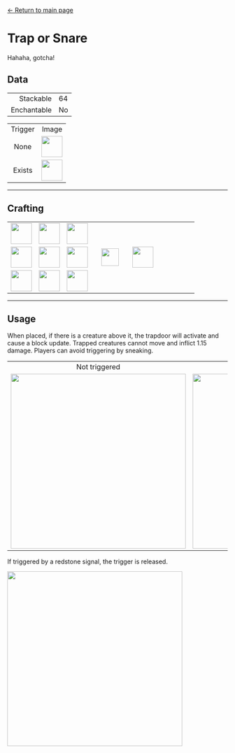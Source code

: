 [← Return to main page](../)
# Trap or Snare
Hahaha, gotcha!

## Data
<table>
    <tr><td align="end">Stackable</td><td>64</td></tr>
    <tr><td align="end">Enchantable</td><td>No</td></tr>
</table>
<table>
    <tr><td align="center">Trigger</td><td align="center">Image</td></tr>
    <tr><td align="center">None</td><td><img src="https://i.imgur.com/3P6VTYv.png" height="48"/></td></tr>
    <tr><td align="center">Exists</td><td><img src="https://i.imgur.com/hXcd2KD.png" height="48"/></td></tr>
</table>

---

## Crafting
<table>
    <tr><td><img src="https://i.imgur.com/uxZobHj.png" width="48"/></td><td><img src="https://i.imgur.com/GY2tLt9.png" width="48"/></td><td><img src="https://i.imgur.com/uxZobHj.png" width="48"/></td><td colspan="3"></td></tr>
    <tr><td><img src="https://i.imgur.com/8CTkfhE.png" width="48"/></td><td><img src="https://i.imgur.com/LwYmaqL.png" width="48"/></td><td><img src="https://i.imgur.com/8CTkfhE.png" width="48"/></td><td width="70" align="center"><img src="https://i.imgur.com/VE0KqIE.png" width="40"/></td><td><img src="https://i.imgur.com/3P6VTYv.png" width="48"/></td><td width="70"></td></tr>
    <tr><td><img src="https://i.imgur.com/8CTkfhE.png" width="48"/></td><td><img src="https://i.imgur.com/8CTkfhE.png" width="48"/></td><td><img src="https://i.imgur.com/8CTkfhE.png" width="48"/></td><td colspan="3"></td></tr>
</table>

---

## Usage
When placed, if there is a creature above it, the trapdoor will activate and cause a block update. Trapped creatures cannot move and inflict 1.15 damage. Players can avoid triggering by sneaking.

<table>
    <tr><td align="center">Not triggered</td><td align="center">Triggered</td></tr>
    <tr><td><img src="https://i.imgur.com/wqueV6q.png" width="400"/></td><td><img src="https://i.imgur.com/hj7Qoi6.png" width="400"/></td></tr>
</table>

If triggered by a redstone signal, the trigger is released.

<img src="https://i.imgur.com/5g0j0zo.png" width="400"/>